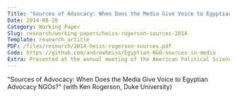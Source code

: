 ```yaml
---
Title: "Sources of Advocacy: When Does the Media Give Voice to Egyptian Advocacy NGOs?"
Date: 2014-08-20
Category: Working Paper
Slug: research/working-papers/heiss-rogerson-sources-2014
Template: research_article
PDF: /files/research/2014-heiss-rogerson-sources.pdf
Code: https://github.com/andrewheiss/Egyptian-NGO-sources-in-media
Extra: Presented at the annual meeting of the American Political Science Association (APSA), Washington, DC, August 2014
---
```


"Sources of Advocacy: When Does the Media Give Voice to Egyptian Advocacy NGOs?" (with Ken Rogerson, Duke University)
